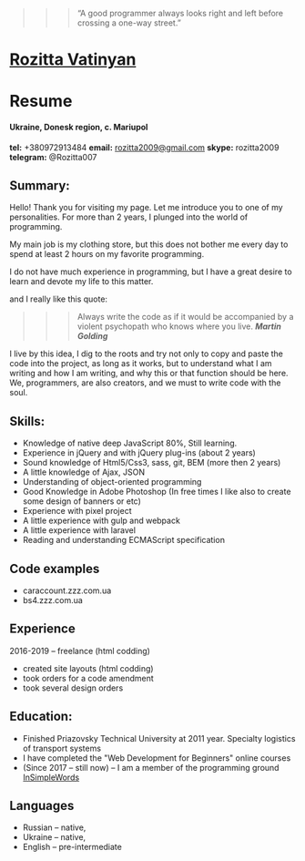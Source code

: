 
>>> “A good programmer always looks right and left before crossing a one-way street.”

# [Rozitta Vatinyan](http://github.com)

# Resume

#### Ukraine, Donesk region, c. Mariupol

**tel:** +380972913484
**email:** rozitta2009@gmail.com
**skype:** rozitta2009
**telegram:** @Rozitta007


## Summary:

<p>Hello! Thank you for visiting my page. Let me introduce you to one of my personalities. For more than 2 years, I plunged into the world of programming.</p>
<p>My main job is my clothing store, but this does not bother me every day to spend at least 2 hours on my favorite programming.</p>
<p>I do not have much experience in programming, but I have a great desire to learn and devote my life to this matter.</p>
<p>and I really like this quote:</p>

>>> Always write the code as if it would be accompanied by a violent psychopath who knows where you live.
***Martin Golding***

<p> I live by this idea, I dig to the roots and try not only to copy and paste the code into the project, as long as it works, but to understand what I am writing and how I am writing, and why this or that function should be here. We, programmers, are also creators, and we must to write code with the soul.</p>


## Skills:

* Knowledge of native deep JavaScript 80%, Still learning.
* Experience in jQuery and with jQuery plug-ins (about 2 years)
* Sound knowledge of Html5/Css3, sass, git, BEM (more then 2 years)
* 	A little knowledge of Ajax, JSON
*	Understanding of object-oriented programming
*	Good Knowledge in Adobe Photoshop (In free times I like also to create some design of banners or etc)
*	Experience with pixel project
*	A little experience with gulp and webpack
*	A little experience with laravel
*	Reading and understanding ECMAScript specification 



## Code examples
*	caraccount.zzz.com.ua
*	bs4.zzz.com.ua


## Experience
 
2016-2019 – freelance (html codding)

*	created site layouts (html codding)
*	took orders for a code amendment
*	took several design orders


## Education:

*	Finished Priazovsky Technical University at 2011 year. Specialty logistics of transport systems
*	I have completed the "Web Development for Beginners" online courses
*	(Since 2017 – still now) – I am a member of the programming ground [InSimpleWords](https://www.youtube.com/channel/UCBIKgIIjlHfLOL1bu9xnN-g/featured) 


## Languages

* Russian – native, 
* Ukraine – native,
* English – pre-intermediate


